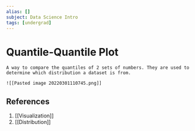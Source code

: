 ```yaml
---
alias: []
subject: Data Science Intro
tags: [undergrad]
---
```

# Quantile-Quantile Plot

```ad-note
A way to compare the quantiles of 2 sets of numbers. They are used to determine which distribution a dataset is from.
```

```ad-example
![[Pasted image 20220301110745.png]]
```

## References
1. [[Visualization]]
2. [[Distribution]]